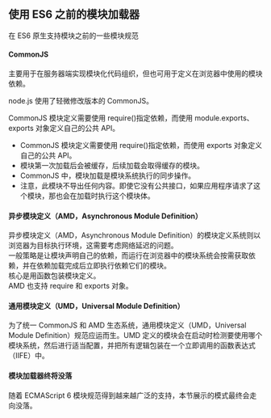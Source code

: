## 使用 ES6 之前的模块加载器

在 ES6 原生支持模块之前的一些模块规范

#### CommonJS

主要用于在服务器端实现模块化代码组织，但也可用于定义在浏览器中使用的模块依赖。

node.js 使用了轻微修改版本的 CommonJS。

CommonJS 模块定义需要使用 require()指定依赖，而使用 module.exports、 exports 对象定义自己的公共 API。

- CommonJS 模块定义需要使用 require()指定依赖，而使用 exports 对象定义自己的公共 API。
- 模块第一次加载后会被缓存，后续加载会取得缓存的模块。
- CommonJS 中，模块加载是模块系统执行的同步操作。
- 注意，此模块不导出任何内容。即使它没有公共接口，如果应用程序请求了这个模块，那也会在加载时执行这个模块体。

#### 异步模块定义（AMD，Asynchronous Module Definition）

异步模块定义（AMD，Asynchronous Module Definition）的模块定义系统则以浏览器为目标执行环境，这需要考虑网络延迟的问题。  
一般策略是让模块声明自己的依赖，而运行在浏览器中的模块系统会按需获取依赖，并在依赖加载完成后立即执行依赖它们的模块。  
核心是用函数包装模块定义。  
AMD 也支持 require 和 exports 对象。

#### 通用模块定义（UMD，Universal Module Definition）

为了统一 CommonJS 和 AMD 生态系统，通用模块定义（UMD，Universal Module Definition）规范应运而生。UMD 定义的模块会在启动时检测要使用哪个模块系统，然后进行适当配置，并把所有逻辑包装在一个立即调用的函数表达式（IIFE）中。

#### 模块加载器终将没落

随着 ECMAScript 6 模块规范得到越来越广泛的支持，本节展示的模式最终会走向没落。
